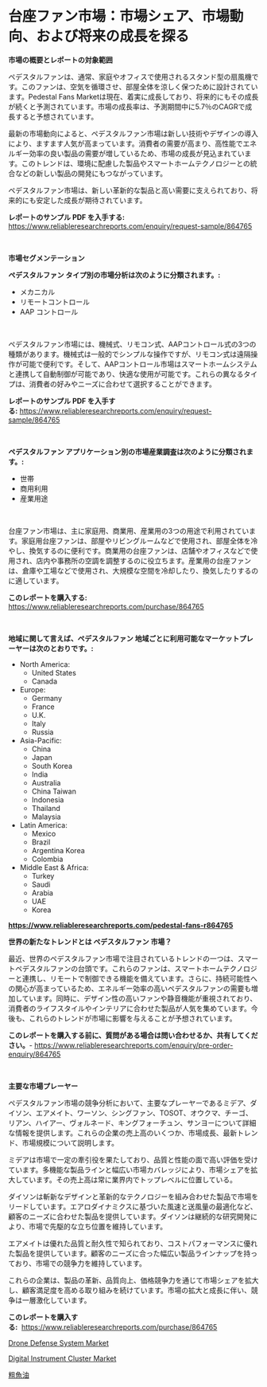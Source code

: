 <p><h1>台座ファン市場：市場シェア、市場動向、および将来の成長を探る</h1></p><p><strong>市場の概要とレポートの対象範囲</strong></p>
<p><p>ペデスタルファンは、通常、家庭やオフィスで使用されるスタンド型の扇風機です。このファンは、空気を循環させ、部屋全体を涼しく保つために設計されています。Pedestal Fans Marketは現在、着実に成長しており、将来的にもその成長が続くと予測されています。市場の成長率は、予測期間中に5.7％のCAGRで成長すると予想されています。</p><p>最新の市場動向によると、ペデスタルファン市場は新しい技術やデザインの導入により、ますます人気が高まっています。消費者の需要が高まり、高性能でエネルギー効率の良い製品の需要が増しているため、市場の成長が見込まれています。このトレンドは、環境に配慮した製品やスマートホームテクノロジーとの統合などの新しい製品の開発にもつながっています。</p><p>ペデスタルファン市場は、新しい革新的な製品と高い需要に支えられており、将来的にも安定した成長が期待されています。</p></p>
<p><strong>レポートのサンプル PDF を入手する:</strong> <a href="https://www.reliableresearchreports.com/enquiry/request-sample/864765">https://www.reliableresearchreports.com/enquiry/request-sample/864765</a></p>
<p>&nbsp;</p>
<p><strong>市場セグメンテーション</strong></p>
<p><strong>ペデスタルファン タイプ別の市場分析は次のように分類されます。:</strong></p>
<p><ul><li>メカニカル</li><li>リモートコントロール</li><li>AAP コントロール</li></ul></p>
<p>&nbsp;</p>
<p><p>ペデスタルファン市場には、機械式、リモコン式、AAPコントロール式の3つの種類があります。機械式は一般的でシンプルな操作ですが、リモコン式は遠隔操作が可能で便利です。そして、AAPコントロール市場はスマートホームシステムと連携して自動制御が可能であり、快適な使用が可能です。これらの異なるタイプは、消費者の好みやニーズに合わせて選択することができます。</p></p>
<p><strong>レポートのサンプル PDF を入手する:</strong>&nbsp;<a href="https://www.reliableresearchreports.com/enquiry/request-sample/864765">https://www.reliableresearchreports.com/enquiry/request-sample/864765</a></p>
<p>&nbsp;</p>
<p><strong> ペデスタルファン アプリケーション別の市場産業調査は次のように分類されます。:</strong></p>
<p><ul><li>世帯</li><li>商用利用</li><li>産業用途</li></ul></p>
<p>&nbsp;</p>
<p><p>台座ファン市場は、主に家庭用、商業用、産業用の3つの用途で利用されています。家庭用台座ファンは、部屋やリビングルームなどで使用され、部屋全体を冷やし、換気するのに便利です。商業用の台座ファンは、店舗やオフィスなどで使用され、店内や事務所の空調を調整するのに役立ちます。産業用の台座ファンは、倉庫や工場などで使用され、大規模な空間を冷却したり、換気したりするのに適しています。</p></p>
<p><strong>このレポートを購入する:</strong>&nbsp; <a href="https://www.reliableresearchreports.com/purchase/864765">https://www.reliableresearchreports.com/purchase/864765</a></p>
<p>&nbsp;</p>
<p><strong>地域に関して言えば、ペデスタルファン 地域ごとに利用可能なマーケットプレーヤーは次のとおりです。:</strong></p>
<p><ul>
    <li>
        North America:
        <ul>
            <li>United States</li>
            <li>Canada</li>
        </ul>
    </li>
    <li>
        Europe:
        <ul>
            <li>Germany</li>
            <li>France</li>
            <li>U.K.</li>
            <li>Italy</li>
            <li>Russia</li>
        </ul>
    </li>
    <li>
        Asia-Pacific:
        <ul>
            <li>China</li>
            <li>Japan</li>
            <li>South Korea</li>
            <li>India</li>
            <li>Australia</li>
            <li>China Taiwan</li>
            <li>Indonesia</li>
            <li>Thailand</li>
            <li>Malaysia</li>
        </ul>
    </li>
    <li>
        Latin America:
        <ul>
            <li>Mexico</li>
            <li>Brazil</li>
            <li>Argentina Korea</li>
            <li>Colombia</li>
        </ul>
    </li>
    <li>
        Middle East & Africa:
        <ul>
            <li>Turkey</li>
            <li>Saudi</li>
            <li>Arabia</li>
            <li>UAE</li>
            <li>Korea</li>
        </ul>
    </li>
    </ul></p>
<p><strong><a href="https://www.reliableresearchreports.com/pedestal-fans-r864765">https://www.reliableresearchreports.com/pedestal-fans-r864765</a></strong>&nbsp;</p>
<p><strong>世界の新たなトレンドとは ペデスタルファン 市場？</strong></p>
<p><p>最近、世界のペデスタルファン市場で注目されているトレンドの一つは、スマートペデスタルファンの台頭です。これらのファンは、スマートホームテクノロジーと連携し、リモートで制御できる機能を備えています。さらに、持続可能性への関心が高まっているため、エネルギー効率の高いペデスタルファンの需要も増加しています。同時に、デザイン性の高いファンや静音機能が重視されており、消費者のライフスタイルやインテリアに合わせた製品が人気を集めています。今後も、これらのトレンドが市場に影響を与えることが予想されています。</p></p>
<p><strong>このレポートを購入する前に、質問がある場合は問い合わせるか、共有してください。</strong>- <a href="https://www.reliableresearchreports.com/enquiry/pre-order-enquiry/864765">https://www.reliableresearchreports.com/enquiry/pre-order-enquiry/864765</a></p>
<p>&nbsp;</p>
<p><strong>主要な市場プレーヤー</strong></p>
<p><p>ペデスタルファン市場の競争分析において、主要なプレーヤーであるミデア、ダイソン、エアメイト、ワーソン、シングファン、TOSOT、オウクマ、チーゴ、リアン、ハイアー、ヴォルネード、キングフォーチュン、サンヨーについて詳細な情報を提供します。これらの企業の売上高のいくつか、市場成長、最新トレンド、市場規模について説明します。</p><p>ミデアは市場で一定の牽引役を果たしており、品質と性能の面で高い評価を受けています。多機能な製品ラインと幅広い市場カバレッジにより、市場シェアを拡大しています。その売上高は常に業界内でトップレベルに位置している。</p><p>ダイソンは斬新なデザインと革新的なテクノロジーを組み合わせた製品で市場をリードしています。エアロダイナミクスに基づいた風速と送風量の最適化など、顧客のニーズに合わせた製品を提供しています。ダイソンは継続的な研究開発により、市場で先駆的な立ち位置を維持しています。</p><p>エアメイトは優れた品質と耐久性で知られており、コストパフォーマンスに優れた製品を提供しています。顧客のニーズに合った幅広い製品ラインナップを持っており、市場での競争力を維持しています。</p><p>これらの企業は、製品の革新、品質向上、価格競争力を通じて市場シェアを拡大し、顧客満足度を高める取り組みを続けています。市場の拡大と成長に伴い、競争は一層激化しています。</p></p>
<p><strong>このレポートを購入する:</strong>&nbsp;&nbsp;<a href="https://www.reliableresearchreports.com/purchase/864765">https://www.reliableresearchreports.com/purchase/864765</a></p>
<p><p><a href="https://github.com/abdelrhmankishk22/Market-Research-Report-List-4/blob/main/drone-defense-system-market.md">Drone Defense System Market</a></p><p><a href="https://github.com/ChiragRp1/Market-Research-Report-List-4/blob/main/digital-instrument-cluster-market.md">Digital Instrument Cluster Market</a></p><p><a href="https://github.com/EstaSprer20231/Market-Research-Report-List-1/blob/main/974107333689.md">粗魚油</a></p></p>
